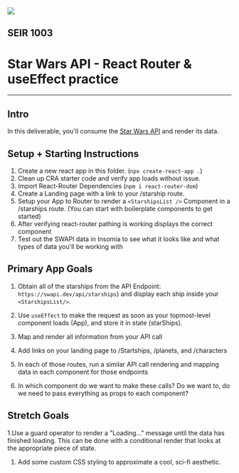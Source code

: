 <img src="https://i.imgur.com/go18uJE.jpg">

## SEIR 1003

# Star Wars API - React Router & useEffect practice

---

## Intro
In this deliverable, you'll consume the [Star Wars API](https://www.swapi.dev/) and render its data. 

## Setup + Starting Instructions 

1. Create a new react app in this folder. (`npx create-react-app .`)
2. Clean up CRA starter code and verify app loads without issue.
3. Import React-Router Dependencies (`npm i react-router-dom`)
4. Create a Landing page with a link to your /starship route.
5. Setup your App to Router to render a `<StarshipsList />` Component in a /starships route.  (You can start with boilerplate components to get started)
6. After verifying react-router pathing is working displays the correct component
7. Test out the SWAPI data in Insomia to see what it looks like and what types of data you'll be working with

## Primary App Goals
1. Obtain all of the starships from the API Endpoint: `https://swapi.dev/api/starships`) and display each ship inside your `<StarshipsList/>`. 
1. Use `useEffect` to make the request as soon as your topmost-level component loads (App), and store it in state (starShips).
1. Map and render all information from your API call

1. Add links on your landing page to /Startships, /planets, and /characters
1. In each of those routes, run a similar API call rendering and mapping data in each component for those endpoints
1. In which component do we want to make these calls? Do we want to, do we need to pass everything as props to each component?

## Stretch Goals
1.Use a guard operator to render a "Loading..." message until the data has finished loading. This can be done with a conditional render that looks at the appropriate piece of state.
1. Add some custom CSS styling to approximate a cool, sci-fi aesthetic. 


